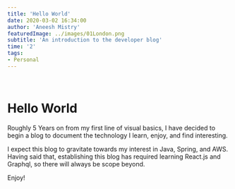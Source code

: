 ```yaml
---
title: 'Hello World'
date: 2020-03-02 16:34:00
author: 'Aneesh Mistry'
featuredImage: ../images/01London.png
subtitle: 'An introduction to the developer blog'
time: '2'
tags: 
- Personal
---
```

<br>
<h1>Hello World</h1>
<p>
Roughly 5 Years on from my first line of visual basics, I have decided to begin a blog to document the technology I learn, enjoy, and find interesting. 
</p>
<p>
I expect this blog to gravitate towards my interest in Java, Spring, and AWS. Having said that, establishing this blog has required learning React.js and Graphql, so there will always be scope beyond. 
</P>
<p>
Enjoy!
</p>
